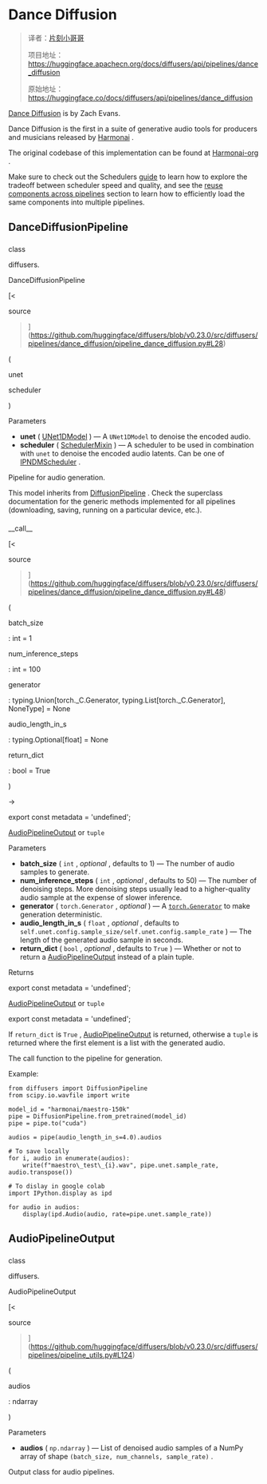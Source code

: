 # Dance Diffusion

> 译者：[片刻小哥哥](https://github.com/jiangzhonglian)
>
> 项目地址：<https://huggingface.apachecn.org/docs/diffusers/api/pipelines/dance_diffusion>
>
> 原始地址：<https://huggingface.co/docs/diffusers/api/pipelines/dance_diffusion>



[Dance Diffusion](https://github.com/Harmonai-org/sample-generator) 
 is by Zach Evans.
 



 Dance Diffusion is the first in a suite of generative audio tools for producers and musicians released by
 [Harmonai](https://github.com/Harmonai-org) 
.
 



 The original codebase of this implementation can be found at
 [Harmonai-org](https://github.com/Harmonai-org/sample-generator) 
.
 




 Make sure to check out the Schedulers
 [guide](../../using-diffusers/schedulers) 
 to learn how to explore the tradeoff between scheduler speed and quality, and see the
 [reuse components across pipelines](../../using-diffusers/loading#reuse-components-across-pipelines) 
 section to learn how to efficiently load the same components into multiple pipelines.
 


## DanceDiffusionPipeline




### 




 class
 

 diffusers.
 

 DanceDiffusionPipeline




[<
 

 source
 

 >](https://github.com/huggingface/diffusers/blob/v0.23.0/src/diffusers/pipelines/dance_diffusion/pipeline_dance_diffusion.py#L28)



 (
 


 unet
 


 scheduler
 




 )
 


 Parameters
 




* **unet** 
 (
 [UNet1DModel](/docs/diffusers/v0.23.0/en/api/models/unet#diffusers.UNet1DModel) 
 ) —
A
 `UNet1DModel` 
 to denoise the encoded audio.
* **scheduler** 
 (
 [SchedulerMixin](/docs/diffusers/v0.23.0/en/api/schedulers/overview#diffusers.SchedulerMixin) 
 ) —
A scheduler to be used in combination with
 `unet` 
 to denoise the encoded audio latents. Can be one of
 [IPNDMScheduler](/docs/diffusers/v0.23.0/en/api/schedulers/ipndm#diffusers.IPNDMScheduler) 
.


 Pipeline for audio generation.
 



 This model inherits from
 [DiffusionPipeline](/docs/diffusers/v0.23.0/en/api/pipelines/overview#diffusers.DiffusionPipeline) 
. Check the superclass documentation for the generic methods
implemented for all pipelines (downloading, saving, running on a particular device, etc.).
 



#### 




 \_\_call\_\_




[<
 

 source
 

 >](https://github.com/huggingface/diffusers/blob/v0.23.0/src/diffusers/pipelines/dance_diffusion/pipeline_dance_diffusion.py#L48)



 (
 


 batch\_size
 
 : int = 1
 




 num\_inference\_steps
 
 : int = 100
 




 generator
 
 : typing.Union[torch.\_C.Generator, typing.List[torch.\_C.Generator], NoneType] = None
 




 audio\_length\_in\_s
 
 : typing.Optional[float] = None
 




 return\_dict
 
 : bool = True
 



 )
 

 →
 



 export const metadata = 'undefined';
 

[AudioPipelineOutput](/docs/diffusers/v0.23.0/en/api/pipelines/dance_diffusion#diffusers.AudioPipelineOutput) 
 or
 `tuple` 


 Parameters
 




* **batch\_size** 
 (
 `int` 
 ,
 *optional* 
 , defaults to 1) —
The number of audio samples to generate.
* **num\_inference\_steps** 
 (
 `int` 
 ,
 *optional* 
 , defaults to 50) —
The number of denoising steps. More denoising steps usually lead to a higher-quality audio sample at
the expense of slower inference.
* **generator** 
 (
 `torch.Generator` 
 ,
 *optional* 
 ) —
A
 [`torch.Generator`](https://pytorch.org/docs/stable/generated/torch.Generator.html)
 to make
generation deterministic.
* **audio\_length\_in\_s** 
 (
 `float` 
 ,
 *optional* 
 , defaults to
 `self.unet.config.sample_size/self.unet.config.sample_rate` 
 ) —
The length of the generated audio sample in seconds.
* **return\_dict** 
 (
 `bool` 
 ,
 *optional* 
 , defaults to
 `True` 
 ) —
Whether or not to return a
 [AudioPipelineOutput](/docs/diffusers/v0.23.0/en/api/pipelines/dance_diffusion#diffusers.AudioPipelineOutput) 
 instead of a plain tuple.




 Returns
 




 export const metadata = 'undefined';
 

[AudioPipelineOutput](/docs/diffusers/v0.23.0/en/api/pipelines/dance_diffusion#diffusers.AudioPipelineOutput) 
 or
 `tuple` 




 export const metadata = 'undefined';
 




 If
 `return_dict` 
 is
 `True` 
 ,
 [AudioPipelineOutput](/docs/diffusers/v0.23.0/en/api/pipelines/dance_diffusion#diffusers.AudioPipelineOutput) 
 is returned, otherwise a
 `tuple` 
 is
returned where the first element is a list with the generated audio.
 



 The call function to the pipeline for generation.
 


 Example:
 



```
from diffusers import DiffusionPipeline
from scipy.io.wavfile import write

model_id = "harmonai/maestro-150k"
pipe = DiffusionPipeline.from_pretrained(model_id)
pipe = pipe.to("cuda")

audios = pipe(audio_length_in_s=4.0).audios

# To save locally
for i, audio in enumerate(audios):
    write(f"maestro\_test\_{i}.wav", pipe.unet.sample_rate, audio.transpose())

# To dislay in google colab
import IPython.display as ipd

for audio in audios:
    display(ipd.Audio(audio, rate=pipe.unet.sample_rate))
```


## AudioPipelineOutput




### 




 class
 

 diffusers.
 

 AudioPipelineOutput




[<
 

 source
 

 >](https://github.com/huggingface/diffusers/blob/v0.23.0/src/diffusers/pipelines/pipeline_utils.py#L124)



 (
 


 audios
 
 : ndarray
 



 )
 


 Parameters
 




* **audios** 
 (
 `np.ndarray` 
 ) —
List of denoised audio samples of a NumPy array of shape
 `(batch_size, num_channels, sample_rate)` 
.


 Output class for audio pipelines.